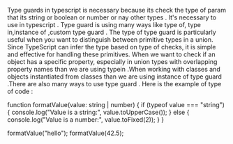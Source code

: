 Type guards in typescript is necessary because its check the type of param that its string or boolean or number or nay other types . It's necessary to use in typescript .
Type guard is using many ways like type of, type in,instance of ,custom type guard . The type of type guard is particularly useful when you want to distinguish between primitive types in a union. Since TypeScript can infer the type based on type of checks, it is simple and effective for handling these primitives. When we want to check if an object has a specific property, especially in union types with overlapping property names than we are using typein .When working with classes and objects instantiated from classes than we are using instance of type guard .There are also many ways to use type guard 
.
Here is the example of type of code :


 function formatValue(value: string | number) {
  if (typeof value === "string") {
    console.log("Value is a string:", value.toUpperCase());
  } else {
    console.log("Value is a number:", value.toFixed(2));
  }
}

formatValue("hello"); 
formatValue(42.5);    

